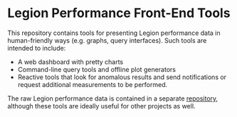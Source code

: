 # Legion Performance Front-End Tools

This repository contains tools for presenting Legion performance data in 
human-friendly ways (e.g. graphs, query interfaces).  Such tools are
intended to include:
  * A web dashboard with pretty charts
  * Command-line query tools and offline plot generators
  * Reactive tools that look for anomalous results and send notifications or
      request additional measurements to be performed.

The raw Legion performance data is contained in a separate
[repository](https://github.com/StanfordLegion/perf-data), although these
tools are ideally useful for other projects as well.
